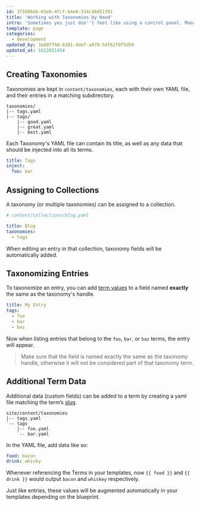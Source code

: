 ```yaml
---
id: 3f5506d6-03e0-4fcf-b4e8-334c48d51f81
title: 'Working with Taxonomies by Hand'
intro: 'Sometimes you just don''t feel like using a control panel. Managing content in your Code Editor can be the most productive or fun option.'
template: page
categories:
  - development
updated_by: 3a60f79d-8381-4def-a970-5df62f0f5d56
updated_at: 1622821454
---
```

## Creating Taxonomies

Taxonomies are kept in `content/taxonomies`, each with their own YAML file, and their entries in a matching subdirectory.

```
taxonomies/
|-- tags.yaml
|-- tags/
    |-- good.yaml
    |-- great.yaml
    |-- best.yaml
```

Each Taxonomy's YAML file can contain its title, as well as any data that should be injected into all its terms.

``` yaml
title: Tags
inject:
  foo: bar
```

## Assigning to Collections

A taxonomy (or multiple taxonomies) can be assigned to a collection.

``` yaml
# content/collections/blog.yaml

title: Blog
taxonomies:
  - tags
```

When editing an entry in that collection, taxonomy fields will be automatically added.


## Taxonomizing Entries

To taxonomize an entry, you can add [term values](#term-values-and-slug) to a field named **exactly** the same as the taxonomy's handle.

``` yaml
title: My Entry
tags:
  - foo
  - bar
  - baz
```

Now when listing entries that belong to the `foo`, `bar`, or `baz` terms, the entry will appear.

>  Make sure that the field is named exactly the same as the taxonomy handle, otherwise it will not be considered part of that taxonomy term.

## Additional Term Data

Additional data (custom fields) can be added to a term by creating a yaml file matching the term’s [slug](/taxonomies#term-values-and-slugs).

```
site/content/taxonomies
|-- tags.yaml
`-- tags
    |-- foo.yaml
    `-- bar.yaml
```

In the YAML file, add data like so:

``` yaml
food: bacon
drink: whisky
```

Whenever referencing the Terms in your templates, now `{{ food }}` and `{{ drink }}` would output `bacon` and `whiskey` respectively.

Just like entries, these values will be augmented automatically in your templates depending on the blueprint.
